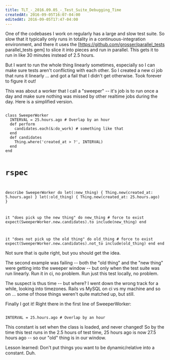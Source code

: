 ```yaml
---
title: TLT_-_2016.09.05_-_Test_Suite_Debugging_Time
createdAt: 2016-09-05T16:07-04:00
editedAt: 2016-09-05T17:47-04:00
---
```


One of the codebases I work on regularly has a large and slow test suite. So slow that it typically only runs in totality in a continuous-integration environment, and there it uses the [https://github.com/grosser/parallel_tests parallel_tests gem] to slice it into pieces and run in parallel. This gets it to run in like 30 minutes instead of 2.5 hours.

But I want to run the whole thing linearly sometimes, especially so I can make sure tests aren't conflicting with each other. So I created a new ci job that runs it linearly ... and got a fail that I didn't get otherwise. Took forever to figure it out!

This was about a worker that I call a "sweeper" -- it's job is to run once a day and make sure nothing was missed by other realtime jobs during the day. Here is a simplified version.

<code>
class SweeperWorker
  INTERVAL = 25.hours.ago # Overlap by an hour
  def perform
    candidates.each(&:do_work) # something like that
  end
  def candidates
    Thing.where('created_at > ?', INTERVAL)
  end
end

# rspec
describe SweeperWorker do
  let(:new_thing) { Thing.new(created_at: 5.hours.ago) }
  let(:old_thing) { Thing.new(created_at: 25.hours.ago) }

  it "does pick up the new thing" do
    new_thing # force to exist
    expect(SweeperWorker.new.candidates).to include(new_thing)
  end

  it "does not pick up the old thing" do
    old_thing # force to exist
    expect(SweeperWorker.new.candidates).not_to include(old_thing)
  end
end
</code>

Not sure that is quite right, but you should get the idea.

The second example was failing -- both the "old thing" and the "new thing" were getting into the sweeper window -- but only when the test suite was run linearly. Run it in ci, no problem. Run just this test locally, no problem.

The suspect is thus time -- but where? I went down the wrong track for a while, looking into timezones. Rails vs MySQL on ci vs my machine and so on ... some of those things weren't quite matched up, but still.

Finally I got it! Right there in the first line of SweeperWorker:

<code>
INTERVAL = 25.hours.ago # Overlap by an hour
</code>

This constant is set when the class is loaded, and never changed! So by the time this test runs in the 2.5 hours of test time, 25 hours ago is now 27.5 hours ago -- so our "old" thing is in our window.

Lesson learned: Don't put things you want to be dynamic/relative into a constant. Duh.


